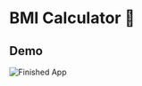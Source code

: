 # BMI Calculator 💪

## Demo

![Finished App](https://github.com/londonappbrewery/Images/blob/master/bmi-calc-demo.gif)

